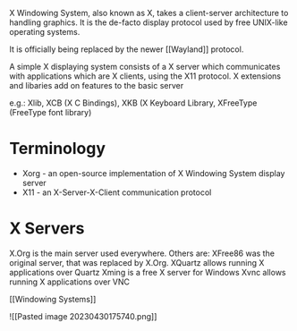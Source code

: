 X Windowing System, also known as X, takes a client-server architecture to handling graphics. It is the de-facto display protocol used by free UNIX-like operating systems.

It is officially being replaced by the newer [[Wayland]] protocol.

A simple X displaying system consists of a X server which communicates with applications which are X clients, using the X11 protocol. X extensions and libaries add on features to the basic server

e.g.: Xlib, XCB (X C Bindings), XKB (X Keyboard Library, XFreeType (FreeType font library)

# Terminology
- Xorg - an open-source implementation of X Windowing System display server
- X11 - an X-Server-X-Client communication protocol

# X Servers
X.Org is the main server used everywhere.
Others are:
XFree86 was the original server, that was replaced by X.Org.
XQuartz allows running X applications over Quartz
Xming is a free X server for Windows
Xvnc allows running X applications over VNC

[[Windowing Systems]]

![[Pasted image 20230430175740.png]]
